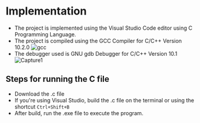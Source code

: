 # Implementation

- The project is implemented using the Visual Studio Code editor using C Programming Language.
- The project is compiled using the GCC Compiler for C/C++ Version 10.2.0
  ![gcc](https://user-images.githubusercontent.com/65439506/114444572-ad7a6980-9bec-11eb-9d18-1c35d4bbe4f7.JPG)
- The debugger used is GNU gdb Debugger for C/C++ Version 10.1
  ![Capture1](https://user-images.githubusercontent.com/65439506/114444868-f9c5a980-9bec-11eb-82bb-0825db93102a.JPG)

## Steps for running the C file

-  Download the .c file
-  If you're using Visual Studio, build the .c file on the terminal or using the shortcut `Ctrl+Shift+B`
-  After build, run the .exe file to execute the program.

